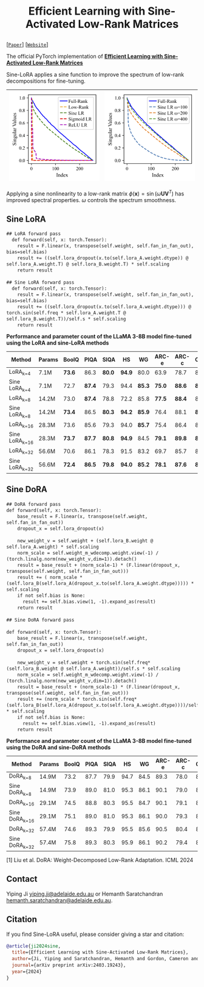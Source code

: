 <h1 align="center">
    <p> Efficient Learning with Sine-Activated Low-Rank Matrices </p>
</h1> 

[[`Paper`](https://arxiv.org/abs/2403.19243)] [[`Website`](https://github.com/samy-ji/Sine-Low-Rank/)] 

The official PyTorch implementation of [**Efficient Learning with Sine-Activated Low-Rank Matrices**](https://arxiv.org/abs/2403.19243) 

Sine-LoRA applies a sine function to improve the spectrum of low-rank decompositions for fine-tuning. 

| <img src="svd_1.png" alt="Figure 1" width="250"> | <img src="svd_2.png" alt="Figure 2" width="250"> |
|--------------------------------------------------|--------------------------------------------------|

Applying a sine nonlinearity to a low-rank matrix  $\phi(\mathbf{x}) = \sin(\omega \mathbf{U} \mathbf{V}^{T})$ has improved spectral properties. $\omega$ controls the spectrum smoothness.

## Sine LoRA

```
## LoRA forward pass
  def forward(self, x: torch.Tensor):
    result = F.linear(x, transpose(self.weight, self.fan_in_fan_out), bias=self.bias)
    result += ((self.lora_dropout(x.to(self.lora_A.weight.dtype)) @ self.lora_A.weight.T) @ self.lora_B.weight.T) * self.scaling
    return result

## Sine LoRA forward pass
  def forward(self, x: torch.Tensor):
    result = F.linear(x, transpose(self.weight, self.fan_in_fan_out), bias=self.bias)
    result += ((self.lora_dropout(x.to(self.lora_A.weight.dtype))) @ torch.sin(self.freq * self.lora_A.weight.T @ self.lora_B.weight.T))/self.s * self.scaling
    return result
```

**Performance and parameter count of the LLaMA 3-8B model fine-tuned using the LoRA and sine-LoRA methods** 

| **Method**              | **Params** | **BoolQ** | **PIQA** | **SIQA** | **HS**   | **WG**   | **ARC-e** | **ARC-c** | **OBQA** | **Avg.** |
|--------------------------|------------|-----------|----------|----------|----------|----------|-----------|-----------|----------|----------|
| LoRA<sub>k=4</sub>       | 7.1M       | **73.6**  | 86.3     | **80.0**  | **94.9**  | 80.0     | 63.9      | 78.7      | 83.0     | 80.0     |
| Sine LoRA<sub>k=4</sub>  | 7.1M       | 72.7      | **87.4**  | 79.3     | 94.4     | **85.3**  | **75.0**  | **88.6**  | **86.2** | **83.6** |
| LoRA<sub>k=8</sub>       | 14.2M      | 73.0      | **87.4**  | 78.8     | 72.2     | 85.8     | **77.5**  | **88.4**  | 83.2     | 80.8     |
| Sine LoRA<sub>k=8</sub>  | 14.2M      | **73.4**  | 86.5     | **80.3**  | **94.2**  | **85.9**  | 76.4      | 88.1      | **84.6** | **83.7** |
| LoRA<sub>k=16</sub>      | 28.3M      | 73.6      | 85.6     | 79.3     | 94.0     | **85.7**  | 75.4      | 86.4      | 83.2     | 82.9     |
| Sine LoRA<sub>k=16</sub> | 28.3M      | **73.7**  | **87.7**  | **80.8**  | **94.9**  | 84.5     | **79.1**  | **89.8**  | **84.4** | **84.4** |
| LoRA<sub>k=32</sub>      | 56.6M      | 70.6      | 86.1     | 78.3     | 91.5     | 83.2     | 69.7      | 85.7      | 81.4     | 80.8     |
| Sine LoRA<sub>k=32</sub> | 56.6M      | **72.4**  | **86.5**  | **79.8**  | **94.0**  | **85.2**  | **78.1**  | **87.6**  | **85.0** | **83.6** |

## Sine DoRA

```
## DoRA forward pass
def forward(self, x: torch.Tensor):
    base_result = F.linear(x, transpose(self.weight, self.fan_in_fan_out))
    dropout_x = self.lora_dropout(x)

    new_weight_v = self.weight + (self.lora_B.weight @ self.lora_A.weight) * self.scaling
    norm_scale = self.weight_m_wdecomp.weight.view(-1) / (torch.linalg.norm(new_weight_v,dim=1)).detach()
    result = base_result + (norm_scale-1) * (F.linear(dropout_x, transpose(self.weight, self.fan_in_fan_out)))
    result += ( norm_scale * (self.lora_B(self.lora_A(dropout_x.to(self.lora_A.weight.dtype))))) * self.scaling
    if not self.bias is None:
      result += self.bias.view(1, -1).expand_as(result)
    return result

## Sine DoRA forward pass

def forward(self, x: torch.Tensor):
    base_result = F.linear(x, transpose(self.weight, self.fan_in_fan_out))
    dropout_x = self.lora_dropout(x)

    new_weight_v = self.weight + torch.sin(self.freq*(self.lora_B.weight @ self.lora_A.weight))/self.s * self.scaling 
    norm_scale = self.weight_m_wdecomp.weight.view(-1) / (torch.linalg.norm(new_weight_v,dim=1)).detach()
    result = base_result + (norm_scale-1) * (F.linear(dropout_x, transpose(self.weight, self.fan_in_fan_out)))
    result += (norm_scale * torch.sin(self.freq*(self.lora_B(self.lora_A(dropout_x.to(self.lora_A.weight.dtype))))/self.s)) * self.scaling
    if not self.bias is None:
      result += self.bias.view(1, -1).expand_as(result)
    return result

```


**Performance and parameter count of the LLaMA 3-8B model fine-tuned using the DoRA and sine-DoRA methods**

| **Method**              | **Params** | **BoolQ** | **PIQA** | **SIQA** | **HS**  | **WG**  | **ARC-e** | **ARC-c** | **OBQA** | **Avg.** |
|--------------------------|------------|-----------|----------|----------|---------|---------|-----------|-----------|----------|----------|
| DoRA<sub>k=8</sub>      | 14.9M      | 73.2      | 87.7     | 79.9     | 94.7    | 84.5    | 89.3      | 78.0      | 83.2     | 83.8     | 
| Sine DoRA<sub>k=8</sub> | 14.9M      | 73.9  | 89.0 | 81.0 | 95.3| 86.1 | 90.1  | 79.0  | 87.0 | **85.2** |        
| DoRA<sub>k=16</sub>    | 29.1M      | 74.5      | 88.8     | 80.3     | 95.5| 84.7    | 90.1  | 79.1      | 87.2     | 85.0     | 
| Sine DoRA<sub>k=16</sub>| 29.1M      | 75.1  | 89.0 | 81.0 | 95.3    | 86.1| 90.0      | 79.3  | 86.2 | **85.3** |      
| DoRA<sub>k=32</sub>    | 57.4M      | 74.6      | 89.3 | 79.9     | 95.5    | 85.6    | 90.5  | 80.4  | 85.8 | 85.2     | 
| Sine DoRA<sub>k=32</sub>| 57.4M      |  75.8    |   89.3   |   80.3   |   95.9 |  86.1 | 90.2      | 79.4      | 85.4     | **85.3** |       


[1] Liu et al. DoRA: Weight-Decomposed Low-Rank Adaptation. ICML 2024

## Contact
Yiping Ji [yiping.ji@adelaide.edu.au](yiping.ji@adelaide.edu.au) or Hemanth Saratchandran [hemanth.saratchandran@adelaide.edu.au](hemanth.saratchandran@adelaide.edu.au).

## Citation
If you find Sine-LoRA useful, please consider giving a star and citation:

```bibtex
@article{ji2024sine,
  title={Efficient Learning with Sine-Activated Low-Rank Matrices},
  author={Ji, Yiping and Saratchandran, Hemanth and Gordon, Cameron and Zhang, Zeyu and Lucey, Simon},
  journal={arXiv preprint arXiv:2403.19243},
  year={2024}
}
```

